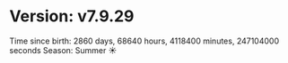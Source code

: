 # Version: v7.9.29
Time since birth: 2860 days, 68640 hours, 4118400 minutes, 247104000 seconds
Season: Summer ☀️
